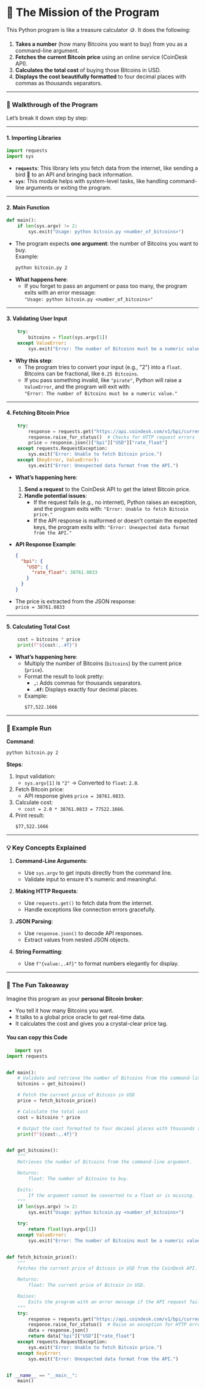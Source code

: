# **📜 The Mission of the Program**

This Python program is like a treasure calculator 🪙. It does the following:
1. **Takes a number** (how many Bitcoins you want to buy) from you as a command-line argument.
2. **Fetches the current Bitcoin price** using an online service (CoinDesk API).
3. **Calculates the total cost** of buying those Bitcoins in USD.
4. **Displays the cost beautifully formatted** to four decimal places with commas as thousands separators.

---

### **🚶 Walkthrough of the Program**

Let’s break it down step by step:

---

#### **1. Importing Libraries**
```python
import requests
import sys
```

- **`requests`**: This library lets you fetch data from the internet, like sending a bird 🦅 to an API and bringing back information.
- **`sys`**: This module helps with system-level tasks, like handling command-line arguments or exiting the program.

---

#### **2. Main Function**
```python
def main():
    if len(sys.argv) != 2:
        sys.exit("Usage: python bitcoin.py <number_of_bitcoins>")
```

- The program expects **one argument**: the number of Bitcoins you want to buy.  
  Example:  
  ```bash
  python bitcoin.py 2
  ```
- **What happens here**:
  - If you forget to pass an argument or pass too many, the program exits with an error message:  
    `"Usage: python bitcoin.py <number_of_bitcoins>"`

---

#### **3. Validating User Input**
```python
    try:
        bitcoins = float(sys.argv[1])
    except ValueError:
        sys.exit("Error: The number of Bitcoins must be a numeric value.")
```

- **Why this step**:
  - The program tries to convert your input (e.g., "2") into a `float`.  
    Bitcoins can be fractional, like `0.25 Bitcoins`.
  - If you pass something invalid, like `"pirate"`, Python will raise a `ValueError`, and the program will exit with:  
    `"Error: The number of Bitcoins must be a numeric value."`

---

#### **4. Fetching Bitcoin Price**
```python
    try:
        response = requests.get("https://api.coindesk.com/v1/bpi/currentprice.json")
        response.raise_for_status()  # Checks for HTTP request errors
        price = response.json()["bpi"]["USD"]["rate_float"]
    except requests.RequestException:
        sys.exit("Error: Unable to fetch Bitcoin price.")
    except (KeyError, ValueError):
        sys.exit("Error: Unexpected data format from the API.")
```

- **What’s happening here**:
  1. **Send a request** to the CoinDesk API to get the latest Bitcoin price.
  2. **Handle potential issues**:
     - If the request fails (e.g., no internet), Python raises an exception, and the program exits with:
       `"Error: Unable to fetch Bitcoin price."`
     - If the API response is malformed or doesn’t contain the expected keys, the program exits with:
       `"Error: Unexpected data format from the API."`

- **API Response Example**:
  ```json
  {
    "bpi": {
      "USD": {
        "rate_float": 38761.0833
      }
    }
  }
  ```

- The price is extracted from the JSON response:  
  `price = 38761.0833`

---

#### **5. Calculating Total Cost**
```python
    cost = bitcoins * price
    print(f"${cost:,.4f}")
```

- **What’s happening here**:
  - Multiply the number of Bitcoins (`bitcoins`) by the current price (`price`).
  - Format the result to look pretty:
    - **`,`:** Adds commas for thousands separators.
    - **`.4f`:** Displays exactly four decimal places.
  - Example:
    ```plaintext
    $77,522.1666
    ```

---

### **🧪 Example Run**

**Command**:
```bash
python bitcoin.py 2
```

**Steps**:
1. Input validation:
   - `sys.argv[1]` is `"2"` → Converted to `float`: `2.0`.
2. Fetch Bitcoin price:
   - API response gives `price = 38761.0833`.
3. Calculate cost:
   - `cost = 2.0 * 38761.0833 = 77522.1666`.
4. Print result:
   ```plaintext
   $77,522.1666
   ```

---

### **💡 Key Concepts Explained**

1. **Command-Line Arguments**:
   - Use `sys.argv` to get inputs directly from the command line.
   - Validate input to ensure it's numeric and meaningful.

2. **Making HTTP Requests**:
   - Use `requests.get()` to fetch data from the internet.
   - Handle exceptions like connection errors gracefully.

3. **JSON Parsing**:
   - Use `response.json()` to decode API responses.
   - Extract values from nested JSON objects.

4. **String Formatting**:
   - Use `f"{value:,.4f}"` to format numbers elegantly for display.

---

### **🚩 The Fun Takeaway**

Imagine this program as your **personal Bitcoin broker**:
- You tell it how many Bitcoins you want.
- It talks to a global price oracle to get real-time data.
- It calculates the cost and gives you a crystal-clear price tag.


#### **You can copy this Code**
```python
   import sys
import requests


def main():
    # Validate and retrieve the number of Bitcoins from the command-line argument
    bitcoins = get_bitcoins()

    # Fetch the current price of Bitcoin in USD
    price = fetch_bitcoin_price()

    # Calculate the total cost
    cost = bitcoins * price

    # Output the cost formatted to four decimal places with thousands separators
    print(f"${cost:,.4f}")


def get_bitcoins():
    """
    Retrieves the number of Bitcoins from the command-line argument.

    Returns:
        float: The number of Bitcoins to buy.

    Exits:
        If the argument cannot be converted to a float or is missing.
    """
    if len(sys.argv) != 2:
        sys.exit("Usage: python bitcoin.py <number_of_bitcoins>")

    try:
        return float(sys.argv[1])
    except ValueError:
        sys.exit("Error: The number of Bitcoins must be a numeric value.")


def fetch_bitcoin_price():
    """
    Fetches the current price of Bitcoin in USD from the CoinDesk API.

    Returns:
        float: The current price of Bitcoin in USD.

    Raises:
        Exits the program with an error message if the API request fails.
    """
    try:
        response = requests.get("https://api.coindesk.com/v1/bpi/currentprice.json")
        response.raise_for_status()  # Raise an exception for HTTP errors
        data = response.json()
        return data["bpi"]["USD"]["rate_float"]
    except requests.RequestException:
        sys.exit("Error: Unable to fetch Bitcoin price.")
    except KeyError:
        sys.exit("Error: Unexpected data format from the API.")


if __name__ == "__main__":
    main()

```


